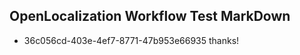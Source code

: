 ## OpenLocalization Workflow Test MarkDown
* 36c056cd-403e-4ef7-8771-47b953e66935 thanks!

<!--HONumber=Aug16_HO1-->


